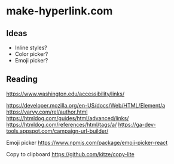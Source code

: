 # make-hyperlink.com

## Ideas

+ Inline styles?
+ Color picker?
+ Emoji picker?

## Reading
https://www.washington.edu/accessibility/links/


https://developer.mozilla.org/en-US/docs/Web/HTML/Element/a
https://varvy.com/rel/author.html
https://htmldog.com/guides/html/advanced/links/
https://htmldog.com/references/html/tags/a/
https://ga-dev-tools.appspot.com/campaign-url-builder/

Emoji picker
https://www.npmjs.com/package/emoji-picker-react

Copy to clipboard
https://github.com/kitze/copy-lite
